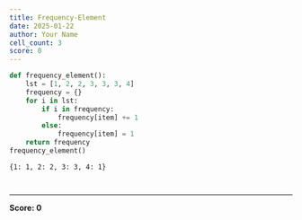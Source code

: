 ```yaml
---
title: Frequency-Element
date: 2025-01-22
author: Your Name
cell_count: 3
score: 0
---
```


```python
def frequency_element():
    lst = [1, 2, 2, 3, 3, 3, 4]
    frequency = {}
    for i in lst:
        if i in frequency:
            frequency[item] += 1
        else:
            frequency[item] = 1
    return frequency
frequency_element()
```




    {1: 1, 2: 2, 3: 3, 4: 1}




```python

```


```python

```


---
**Score: 0**
